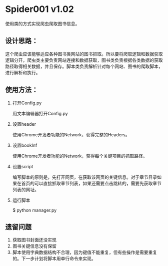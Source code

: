 # Spider001 v1.02

使用类的方式实现爬虫爬取图书信息。

## 设计思路：

这个爬虫应该能够适应各种图书类网站的图书抓取。所以要将爬取逻辑和数据获取逻辑分开，爬虫类主要负责网站连接和数据获取，图书类负责根据各类数据的获取路径取得相关数据，并且保存。脚本类负责解析针对每个网站、图书的爬取脚本，进行解析和执行。

## 使用方法：

1. 打开Config.py

   用文本编辑器打开Config.py

2. 设置header

   使用Chrome开发者功能的Network，获得完整的Headers。

3. 设置bookInf

   使用Chrome开发者功能的Network，获得每个关键项目的抓取路径。

4. 设置script

   编写脚本的原则是，先打开网页，在获取该网页的关键信息。对于章节目录如果在首页的可以直接抓取章节列表，如果还需要点击跳转的，需要先获取章节列表的网址。

5. 运行脚本

   $ python manager.py

## 遗留问题

1. 获取图书封面还没实现
2. 图书关键信息没有保留
3. 脚本使用字典数据结构不合理，因为键值不能重复，但有些操作是需要重复的。下一步计划将脚本用单行命令来实现。
